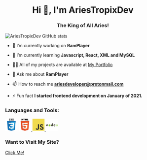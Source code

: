 <h1 align="center">Hi 👋, I'm AriesTropixDev</h1>
<h3 align="center">The King of All Aries!</h3>

![AriesTropixDev GitHub stats](https://github-readme-stats.vercel.app/api?username=AriesTropixDev&show_icons=true&theme=tokyonight)

- 🔭 I’m currently working on **RamPlayer**

- 🌱 I’m currently learning **Javascript, React, XML and MySQL**

- 👨‍💻 All of my projects are available at [My Portfolio](https://ariestropixdev.github.io)

- 💬 Ask me about **RamPlayer**

- 📫 How to reach me **ariesdeveloper@protonmail.com**

- ⚡ Fun fact **I started frontend development on January of 2021.**


<h3 align="left">Languages and Tools:</h3>
<p align="left"> <img src="https://raw.githubusercontent.com/devicons/devicon/master/icons/css3/css3-original-wordmark.svg" alt="css3" width="40" height="40"/> </a> <a href="https://www.w3.org/html/" target="_blank"> <img src="https://raw.githubusercontent.com/devicons/devicon/master/icons/html5/html5-original-wordmark.svg" alt="html5" width="40" height="40"/> </a> <a href="https://developer.mozilla.org/en-US/docs/Web/JavaScript" target="_blank"> <img src="https://raw.githubusercontent.com/devicons/devicon/master/icons/javascript/javascript-original.svg" alt="javascript" width="40" height="40"/> </a> <a href="https://nodejs.org" target="_blank"> <img src="https://raw.githubusercontent.com/devicons/devicon/master/icons/nodejs/nodejs-original-wordmark.svg" alt="nodejs" width="40" height="40"/> </a> </p>

<h3 align="left">Want to Visit My Site?</h3>
<a alt="AriesTropixDev" href="https://ariestropixdev.github.io/" align="left">Click Me!</a>

